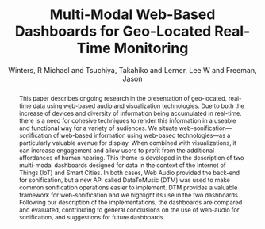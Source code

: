 --- 
title: "Multi-Modal Web-Based Dashboards for Geo-Located Real-Time Monitoring" 
abstract: "This paper describes ongoing research in the presentation of geo-located, real-time data using web-based audio and visualization technologies. Due to both the increase of devices and diversity of information being accumulated in real-time, there is a need for cohesive techniques to render this information in a useable and functional way for a variety of audiences. We situate web-sonification—sonification of web-based information using web-based technologies—as a particularly valuable avenue for display. When combined with visualizations, it can increase engagement and allow users to profit from the additional affordances of human hearing. This theme is developed in the description of two multi-modal dashboards designed for data in the context of the Internet of Things (IoT) and Smart Cities. In both cases, Web Audio provided the back-end for sonification, but a new API called DataToMusic (DTM) was used to make common sonification operations easier to implement. DTM provides a valuable framework for web-sonification and we highlight its use in the two dashboards. Following our description of the implementations, the dashboards are compared and evaluated, contributing to general conclusions on the use of web-audio for sonification, and suggestions for future dashboards." 
address: "Atlanta, Georgia" 
author: "Winters, R Michael and Tsuchiya, Takahiko and Lerner, Lee W and Freeman, Jason"
webAuthor: "R Michael Winters, Takahiko Tsuchiya, Lee W Lerner, Jason Freeman" 
booktitle: "Proceedings of the International Web Audio Conference" 
editor: "Freeman, Jason and Lerch, Alexander and Paradis, Matthew" 
month: "Proceedings of the International Web Audio Conference"
pages: "" 
publisher: "Georgia Tech" 
series: "WAC '16"
track: "Paper"  
year: "2016" 
id: "2016_84" 
tags: year2016
media: undefined 
pdflink: undefined
ISSN: 2663-5844
---